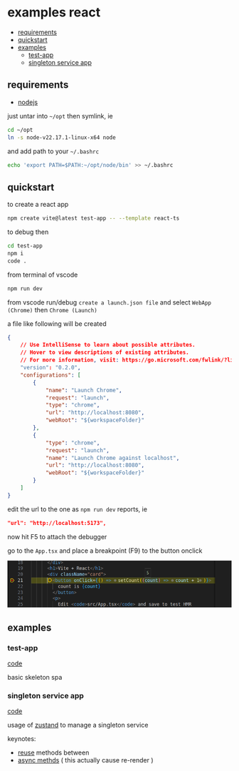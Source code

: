 # examples react

- [requirements](#requirements)
- [quickstart](#quickstart)
- [examples](#examples)
  - [test-app](#test-app)
  - [singleton service app](#singleton-service-app)

## requirements

- [nodejs](https://nodejs.org/dist/v22.17.1/node-v22.17.1-linux-x64.tar.xz)

just untar into `~/opt` then symlink, ie

```sh
cd ~/opt
ln -s node-v22.17.1-linux-x64 node
```

and add path to your `~/.bashrc`

```sh
echo 'export PATH=$PATH:~/opt/node/bin' >> ~/.bashrc
```

## quickstart

to create a react app

```sh
npm create vite@latest test-app -- --template react-ts
```

to debug then

```sh
cd test-app
npm i
code .
```

from terminal of vscode

```sh
npm run dev
```

from vscode run/debug `create a launch.json file` and select `WebApp (Chrome)` then `Chrome (Launch)`

a file like following will be created

```json
{
    // Use IntelliSense to learn about possible attributes.
    // Hover to view descriptions of existing attributes.
    // For more information, visit: https://go.microsoft.com/fwlink/?linkid=830387
    "version": "0.2.0",
    "configurations": [
        {
            "name": "Launch Chrome",
            "request": "launch",
            "type": "chrome",
            "url": "http://localhost:8080",
            "webRoot": "${workspaceFolder}"
        },
        {
            "type": "chrome",
            "request": "launch",
            "name": "Launch Chrome against localhost",
            "url": "http://localhost:8080",
            "webRoot": "${workspaceFolder}"
        }
    ]
}
```

edit the url to the one as `npm run dev` reports, ie

```json
"url": "http://localhost:5173",
```

now hit F5 to attach the debugger

go to the `App.tsx` and place a breakpoint (F9) to the button onclick

![alt text](./images/breakpoint.png)

## examples

### test-app

[code](./test-app/)

basic skeleton spa                                   

### singleton service app

[code](./singleton-service-app/)

usage of [zustand][1] to manage a singleton service

keynotes:
- [reuse][2] methods between
- [async methds][3] ( this actually cause re-render )

[1]: https://github.com/pmndrs/zustand
[2]: https://github.com/devel0/examples-react/blob/6c2faa48032c6a2951cecac2a8dee6d117e9e8fb/singleton-service-app/src/services/MyGlobalSingleton.ts#L23
[3]: https://github.com/devel0/examples-react/blob/6c2faa48032c6a2951cecac2a8dee6d117e9e8fb/singleton-service-app/src/services/MyGlobalSingleton.ts#L20-L25